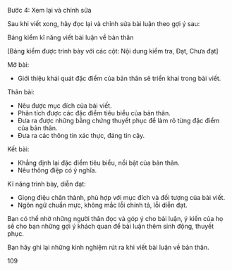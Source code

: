 Bước 4: Xem lại và chỉnh sửa

Sau khi viết xong, hãy đọc lại và chỉnh sửa bài luận theo gợi ý sau:

Bảng kiểm kĩ năng viết bài luận về bản thân

[Bảng kiểm được trình bày với các cột: Nội dung kiểm tra, Đạt, Chưa đạt]

Mở bài:
- Giới thiệu khái quát đặc điểm của bản thân sẽ triển khai trong bài viết.

Thân bài:
- Nêu được mục đích của bài viết.
- Phân tích được các đặc điểm tiêu biểu của bản thân.
- Đưa ra được những bằng chứng thuyết phục để làm rõ từng đặc điểm của bản thân.
- Đưa ra các thông tin xác thực, đáng tin cậy.

Kết bài:
- Khẳng định lại đặc điểm tiêu biểu, nổi bật của bản thân.
- Nêu thông điệp có ý nghĩa.

Kĩ năng trình bày, diễn đạt:
- Giọng điệu chân thành, phù hợp với mục đích và đối tượng của bài viết.
- Ngôn ngữ chuẩn mực, không mắc lỗi chính tả, lỗi diễn đạt.

Bạn có thể nhờ những người thân đọc và góp ý cho bài luận, ý kiến của họ sẽ cho bạn những gợi ý khách quan để bài luận thêm sinh động, thuyết phục.

Bạn hãy ghi lại những kinh nghiệm rút ra khi viết bài luận về bản thân.

109